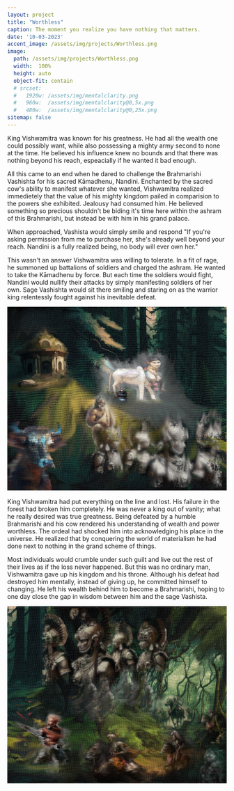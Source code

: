 ```yaml
---
layout: project
title: "Worthless"
caption: The moment you realize you have nothing that matters.
date: '10-03-2023'
accent_image: /assets/img/projects/Worthless.png   
image: 
  path: /assets/img/projects/Worthless.png
  width:  100%
  height: auto
  object-fit: contain
  # srcset: 
  #   1920w: /assets/img/mentalclarity.png
  #   960w:  /assets/img/mentalclarity@0,5x.png
  #   480w:  /assets/img/mentalclarity@0,25x.png
sitemap: false
---
```


King Vishwamitra was known for his greatness. He had all the wealth one could possibly want, while also possessing a mighty army second to none at the time. He believed his influence knew no bounds and that there was nothing beyond his reach, espeacially if he wanted it bad enough. 

All this came to an end when he dared to challenge the Brahmarishi Vashishta for his sacred Kāmadhenu, Nandini. Enchanted by the sacred cow's ability to manifest whatever she wanted, Vishwamitra realized immedietely that the value of his mighty kingdom pailed in comparision to the powers she exhibited. Jealousy had consumed him. He believed something so precious shouldn't be biding it's time here within the ashram of this Brahmarishi, but instead be with him in his grand palace.

When approached, Vashista would simply smile and respond "If you're asking permission from me to purchase her, she's already well beyond your reach. Nandini is a fully realized being, no body will ever own her."  

This wasn't an answer Vishwamitra was willing to tolerate. In a fit of rage, he summoned up battalions of soldiers and charged the ashram. He wanted to take the Kāmadhenu by force. But each time the soldiers would fight, Nandini would nullify their attacks by simply manifesting soldiers of her own. Sage Vashishta would sit there smiling and staring on as the warrior king relentessly fought against his inevitable defeat. 

![alt text](/assets/img/projects/worthless-1.png)

King Vishwamitra had put everything on the line and lost. His failure in the forest had broken him completely. He was never a king out of vanity; what he really desired was true greatness. Being defeated by a humble Brahmarishi and his cow rendered his understanding of wealth and power worthless. The ordeal had shocked him into acknowledging his place in the universe. He realized that by conquering the world of materialism he had done next to nothing in the grand scheme of things. 

Most individuals would crumble under such guilt and live out the rest of their lives as if the loss never happened. But this was no ordinary man, Vishwamitra gave up his kingdom and his throne. Although his defeat had destroyed him mentally, instead of giving up, he committed himself to changing. He left his wealth behind him to become a Brahmarishi, hoping to one day close the gap in wisdom between him and the sage Vashista.   

![alt text](/assets/img/projects/worthless-2.png)
